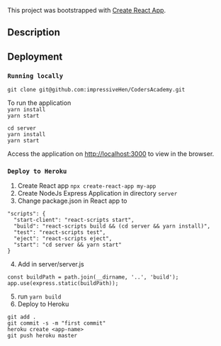 This project was bootstrapped with [Create React App](https://github.com/facebook/create-react-app).

## Description

## Deployment
### `Running locally`
`git clone git@github.com:impressiveHen/CodersAcademy.git`

To run the application <br />
`yarn install` <br />
`yarn start` <br />

`cd server` <br />
`yarn install` <br />
`yarn start` <br />

Access the application on [http://localhost:3000](http://localhost:3000) to view in the browser.

### `Deploy to Heroku`
1. Create React app
`npx create-react-app my-app` <br />
2. Create NodeJs Express Application in directory `server` <br />
3. Change package.json in React app to 
```
"scripts": {
  "start-client": "react-scripts start",
  "build": "react-scripts build && (cd server && yarn install)",
  "test": "react-scripts test",
  "eject": "react-scripts eject",
  "start": "cd server && yarn start"
}
```
4. Add in server/server.js
```
const buildPath = path.join(__dirname, '..', 'build');
app.use(express.static(buildPath));
```
5. run `yarn build`
6. Deploy to Heroku
```
git add .
git commit -s -m "first commit"
heroku create <app-name>
git push heroku master
```





